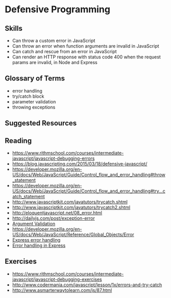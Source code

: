 # Defensive Programming

## Skills

- Can throw a custom error in JavaScript
- Can throw an error when function arguments are invalid in JavaScript
- Can catch and rescue from an error in JavaScript
- Can render an HTTP response with status code 400 when the request params are invalid, in Node and Express

## Glossary of Terms

- error handling
- try/catch block
- parameter validation
- throwing exceptions

## Suggested Resources

## Reading

- https://www.rithmschool.com/courses/intermediate-javascript/javascript-debugging-errors
- https://blog.javascripting.com/2015/03/18/defensive-javascript/
- https://developer.mozilla.org/en-US/docs/Web/JavaScript/Guide/Control_flow_and_error_handling#throw_statement
- https://developer.mozilla.org/en-US/docs/Web/JavaScript/Guide/Control_flow_and_error_handling#try...catch_statement
- http://www.javascriptkit.com/javatutors/trycatch.shtml
- http://www.javascriptkit.com/javatutors/trycatch2.shtml
- http://eloquentjavascript.net/08_error.html
- http://dailyjs.com/post/exception-error
- [Argument Validation](https://blog.kevinchisholm.com/functions-javascript/validating-javascript-function-arguments/)
- https://developer.mozilla.org/en-US/docs/Web/JavaScript/Reference/Global_Objects/Error
- [Express error handling](http://expressjs.com/en/guide/error-handling.html)
- [Error handling in Express](https://webapplog.com/error-handling-and-running-an-express-js-app/)


## Exercises

- https://www.rithmschool.com/courses/intermediate-javascript/javascript-debugging-exercises
- http://www.codermania.com/javascript/lesson/1x/errors-and-try-catch
- http://www.asmarterwaytolearn.com/js/87.html
